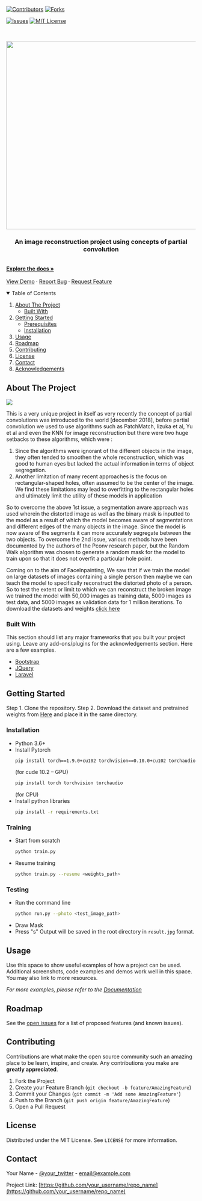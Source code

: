 <!--
*** Thanks for checking out the Best-README-Template. If you have a suggestion
*** that would make this better, please fork the repo and create a pull request
*** or simply open an issue with the tag "enhancement".
*** Thanks again! Now go create something AMAZING! :D
-->



<!-- PROJECT SHIELDS -->
<!--
*** I'm using markdown "reference style" links for readability.
*** Reference links are enclosed in brackets [ ] instead of parentheses ( ).
*** See the bottom of this document for the declaration of the reference variables
*** for contributors-url, forks-url, etc. This is an optional, concise syntax you may use.
*** https://www.markdownguide.org/basic-syntax/#reference-style-links
-->
[![Contributors][contributors-shield]][contributors-url]
[![Forks][forks-shield]][forks-url]
<!--[![Stargazers][stars-shield]][stars-url]-->
[![Issues][issues-shield]][issues-url]
[![MIT License][license-shield]][license-url]
<!--[![LinkedIn][linkedin-shield]][linkedin-url]-->



<!-- PROJECT LOGO -->
<br />
<p align="center">
  <a href="https://github.com/yatharthk2/Inpainting">
    <img src="https://github.com/yatharthk2/Inpainting/blob/master/ivg/Inpainting_img.png" alt="Logo" width="1080" height="500">
  </a>

  <p align="center">
    <h3 align="center">An image reconstruction project using concepts of partial convolution</h3>
    <br />
    <a href="https://github.com/yatharthk2/Inpainting"><strong>Explore the docs »</strong></a>
    <br />
    <br />
    <a href="https://github.com/yatharthk2/Inpainting/blob/master/result.jpg">View Demo</a>
    ·
    <a href="https://github.com/yatharthk2/Inpainting/issues">Report Bug</a>
    ·
    <a href="https://github.com/yatharthk2/Inpainting/issues">Request Feature</a>
  </p>
</p>



<!-- TABLE OF CONTENTS -->
<details open="open">
  <summary>Table of Contents</summary>
  <ol>
    <li>
      <a href="#about-the-project">About The Project</a>
      <ul>
        <li><a href="#built-with">Built With</a></li>
      </ul>
    </li>
    <li>
      <a href="#getting-started">Getting Started</a>
      <ul>
        <li><a href="#prerequisites">Prerequisites</a></li>
        <li><a href="#installation">Installation</a></li>
      </ul>
    </li>
    <li><a href="#usage">Usage</a></li>
    <li><a href="#roadmap">Roadmap</a></li>
    <li><a href="#contributing">Contributing</a></li>
    <li><a href="#license">License</a></li>
    <li><a href="#contact">Contact</a></li>
    <li><a href="#acknowledgements">Acknowledgements</a></li>
  </ol>
</details>



<!-- ABOUT THE PROJECT -->
## About The Project



![](https://github.com/yatharthk2/Inpainting/blob/master/ivg/train%20video.gif)

This is a very unique project in itself as  very recently the concept of partial convolutions was introduced to the world [december 2018], before partial convolution we used to use algorithms such as PatchMatch, Iizuka et al, Yu et al and even the KNN for image reconstruction but there were two huge setbacks to these algorithms, which were :
1) Since the algorithms were ignorant of the different objects in the image, they often tended to smoothen the whole reconstruction, which was good to human eyes but lacked the actual information in terms of object segregation.
2) Another limitation of many recent approaches is the focus on rectangular-shaped holes, often assumed to be the center of the image. We find these limitations may lead to overfitting to the rectangular holes and ultimately limit the utility of these models in application

So to overcome the above 1st issue, a segmentation aware approach was used wherein the distorted image as well as the binary mask is inputted to the model as a result of which the model becomes aware of segmentations and different edges of the many objects in the image. Since the model is now aware of the segments it can more accurately segregate between the two objects.
To overcome the 2nd issue, various methods have been documented by the authors of the Pconv research paper, but the Random Walk algorithm was chosen to generate a random mask for the model to train upon so that it does not overfit a particular hole point.

Coming on to the aim of FaceInpainting, We saw that if we train the model on large datasets of images containing a single person then maybe we can teach the model to specifically reconstruct the distorted photo of a person. So to test the extent or limit to which we can reconstruct the broken image we trained the model with 50,000 images as training data, 5000 images as test data, and 5000 images as validation data for 1 million iterations.
To download the datasets and weights
<a href="https://drive.google.com/drive/folders/1E482OOOe_xYWVE9nKCnF_hrh0aLHgZIN?usp=sharing">click here</a>




### Built With

This section should list any major frameworks that you built your project using. Leave any add-ons/plugins for the acknowledgements section. Here are a few examples.
* [Bootstrap](https://getbootstrap.com)
* [JQuery](https://jquery.com)
* [Laravel](https://laravel.com)



<!-- GETTING STARTED -->
## Getting Started

Step 1. Clone the repository.
Step 2. Download the dataset and pretrained weights from <a href="https://drive.google.com/drive/folders/1E482OOOe_xYWVE9nKCnF_hrh0aLHgZIN?usp=sharing">Here</a> and place it in the same directory.

### Installation

* Python 3.6+
* Install Pytorch
  ```sh
  pip install torch==1.9.0+cu102 torchvision==0.10.0+cu102 torchaudio===0.9.0 -f https://download.pytorch.org/whl/torch_stable.html
  ```
  (for cude 10.2 – GPU)
  ```sh
  pip install torch torchvision torchaudio
  ```
  (for CPU)
* Install python libraries
  ```sh
  pip install -r requirements.txt
  ```

### Training

* Start from scratch
  ```sh
  python train.py
  ```
* Resume training
  ```sh
  python train.py --resume <weights_path>
  ```
### Testing

* Run the command line
  ```sh
  python run.py --photo <test_image_path>
  ```
* Draw Mask
* Press "s"
Output will be saved in the root directory in ```result.jpg``` format. 


<!-- USAGE EXAMPLES -->
## Usage

Use this space to show useful examples of how a project can be used. Additional screenshots, code examples and demos work well in this space. You may also link to more resources.

_For more examples, please refer to the [Documentation](https://example.com)_



<!-- ROADMAP -->
## Roadmap

See the [open issues](https://github.com/othneildrew/Best-README-Template/issues) for a list of proposed features (and known issues).



<!-- CONTRIBUTING -->
## Contributing

Contributions are what make the open source community such an amazing place to be learn, inspire, and create. Any contributions you make are **greatly appreciated**.

1. Fork the Project
2. Create your Feature Branch (`git checkout -b feature/AmazingFeature`)
3. Commit your Changes (`git commit -m 'Add some AmazingFeature'`)
4. Push to the Branch (`git push origin feature/AmazingFeature`)
5. Open a Pull Request



<!-- LICENSE -->
## License

Distributed under the MIT License. See `LICENSE` for more information.



<!-- CONTACT -->
## Contact

Your Name - [@your_twitter](https://twitter.com/your_username) - email@example.com

Project Link: [https://github.com/your_username/repo_name](https://github.com/your_username/repo_name)




<!-- MARKDOWN LINKS & IMAGES -->
<!-- https://www.markdownguide.org/basic-syntax/#reference-style-links -->
[contributors-shield]: https://img.shields.io/github/contributors/yatharthk2/Inpainting?color=red&label=contributors&logo=github&logoColor=green&style=for-the-badge
[contributors-url]: https://github.com/yatharthk2/Inpainting/graphs/contributors
[forks-shield]: https://img.shields.io/github/forks/yatharthk2/Inpainting?color=red&logo=github&logoColor=green&style=for-the-badge
[forks-url]: https://github.com/yatharthk2/Inpainting/network/members
<!--[stars-shield]: https://img.shields.io/github/stars/othneildrew/Best-README-Template.svg?style=for-the-badge-->
<!--[stars-url]: https://github.com/othneildrew/Best-README-Template/stargazers-->
[issues-shield]: https://img.shields.io/bitbucket/issues-raw/yatharthk2/Inpainting?color=red&logo=github&logoColor=green&style=for-the-badge
[issues-url]:https://github.com/yatharthk2/Inpainting/issues
[license-shield]: https://img.shields.io/github/license/othneildrew/Best-README-Template.svg?style=for-the-badge
[license-url]: https://github.com/yatharthk2/Inpainting/blob/master/LICENSE
[linkedin-shield]: https://img.shields.io/badge/-LinkedIn-black.svg?style=for-the-badge&logo=linkedin&colorB=555
[linkedin-url]: https://linkedin.com/in/othneildrew
[product-screenshot]: C:\Users\yatha\OneDrive\Desktop\projects\Inpainting_project\Inpainting\train_video.gif
